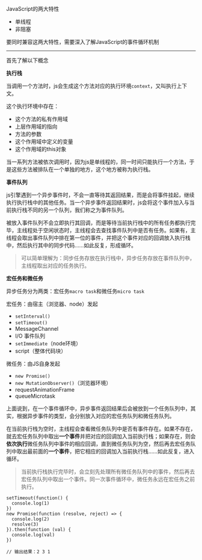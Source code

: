 JavaScript的两大特性
* 单线程
* 非阻塞

要同时兼容这两大特性，需要深入了解JavaScript的事件循环机制
***
首先了解以下概念

**执行栈**

当调用一个方法时，js会生成这个方法对应的执行环境`context`，又叫执行上下文。

这个执行环境中存在：
* 这个方法的私有作用域
* 上层作用域的指向
* 方法的参数
* 这个作用域中定义的变量
* 这个作用域的this对象

当一系列方法被依次调用时，因为js是单线程的，同一时间只能执行一个方法，于是这些方法被排队在一个单独的地方，这个地方被称为执行栈。

**事件队列**

js引擎遇到一个异步事件时，不会一直等待其返回结果，而是会将事件挂起，继续执行执行栈中的其他任务。当一个异步事件返回结果时，js会将这个事件加入与当前执行栈不同的另一个队列，我们称之为事件队列。

被放入事件队列不会立即执行其回调，而是等待当前执行栈中的所有任务都执行完毕，主线程处于空闲状态时，主线程会去查找事件队列中是否有任务。如果有，主线程会取出事件队列中排在第一位的事件，并把这个事件对应的回调放入执行栈中，然后执行其中的同步代码……如此反复，形成循环。

> 可以简单理解为：同步任务存放在执行栈中，异步任务存放在事件队列中，主线程取出对应的任务执行。

**宏任务和微任务**

异步任务分为两类：宏任务`macro task`和微任务`micro task`

宏任务：由宿主（浏览器、node）发起
* `setInterval()`
* `setTimeout()`
* MessageChannel
* I/O 事件队列
* `setImmediate`（node环境）
* script（整体代码块）

微任务：由JS自身发起
* `new Promise()`
* `new MutationObserver()`（浏览器环境）
* requestAnimationFrame
* queueMicrotask

上面说到，在一个事件循环中，异步事件返回结果后会被放到一个任务队列中，其实，根据异步事件的类型，会分别放入对应的宏任务队列和微任务队列。

在当前执行栈为空时，主线程会查看微任务队列中是否有事件存在。如果不存在，就去宏任务队列中取出**一个事件**并把对应的回调加入当前执行栈；如果存在，则会**依次执行**微任务队列中事件的相应回调，直到微任务队列为空，然后再去宏任务队列中取出最前面的**一个事件**，把它相应的回调加入当前执行栈……如此反复，进入循环。

> 当前执行栈执行完毕时，会立刻先处理所有微任务队列中的事件，然后再去宏任务队列中取出一个事件。同一次事件循环中，微任务永远在宏任务之前执行。

```
setTimeout(function() {
  console.log(1)
})
new Promise(function (resolve, reject) => {
  console.log(2)
  resolve(3)
}).then(function (val) {
  console.log(val)
})

// 输出结果：2 3 1
```